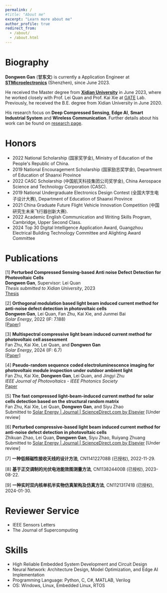 ```yaml
---
permalink: /
#title: "About me"
excerpt: "Learn more about me"
author_profile: true
redirect_from: 
  - /about/
  - /about.html
---
```




# Biography

**Dongwen Gan** (**甘东文**) is currently a Application Engineer at [**STMicroelectronics**](https://www.st.com/) (Shenzhen), since June 2023.

He received the Master degree from [**Xidian University**](https://www.xidian.edu.cn/) in June 2023, where he worked closely with Prof. Lei Quan  and Prof. Kai Xie at [GATE](https://faculty.xidian.edu.cn/XK3/zh_CN/index.htm) Lab. Previously, he received the B.E. degree from Xidian University in June 2020.

His research focus on **Deep Compressed Sensing**, **Edge AI**, **Smart Industrial System** and **Wireless Communication**. Further details about his work can be found on [research page](/research/).

# Honors

* 2022 National Scholarship (国家奖学金), Ministry of Education of the People's Republic of China.
* 2019 National Encouragement Scholarship (国家励志奖学金), Department of Education of Shaanxi Province
* 2022 CASC Scholarship (中国航天科技集团公司奖学金), China Aerospace Science and Technology Corporation (CASC).
* 2019 National Undergraduate Electronics Design Contest (全国大学生电子设计大赛), Department of Education of Shaanxi Province
* 2021 China Graduate Future Flight Vehicle Innovation Competition (中国研究生未来飞行器创新大赛).
* 2022 Academic English Communication and Writing Skills Program, Cambridge, Upper Second Class.
* 2024 Top 30 Digital Intelligence Application Award, Guangzhou Electrical Building Technology Committee and Alighting Award Committee


# Publications

[1] **Perturbed Compressed Sensing-based Anti noise Defect Detection for Photovoltaic Cells**\
**Dongwen Gan**, Supervisor: Lei Quan\
_Thesis submitted to Xidian University_, 2023\
[Thesis](https://github.com/dwgan/page/releases/download/v1.0.0/default.pdf)


[2] **Orthogonal modulation based light beam induced current method for anti-noise defect detection in photovoltaic cells**\
**Dongwen Gan**, Lei Quan, Fan Zhu, Kai Xie, and Junmei Bai\
_Solar Energy_, 2022 (IF: 7.188)\
[[Paper]](https://github.com/dwgan/page/releases/download/v1.0.0/1-s2.0-S0038092X22006089-main.pdf)


[3] **Multispectral compressive light beam induced current method for photovoltaic cell assessment**\
Fan Zhu, Kai Xie, Lei Quan, and **Dongwen Gan**\
_Solar Energy_, 2024 (IF: 6.7)\
[[Paper]](https://github.com/dwgan/page/releases/download/v1.0.0/1-s2.0-S0038092X24003165-main.pdf)


[4] **Pseudo-random sequence coded electroluminescence imaging for photovoltaic module inspection under outdoor ambient light**\
Fan Zhu, Kai Xie, **Dongwen Gan**, Lei Quan, and Jingyi Zhu\
_IEEE Journal of Photovoltaics - IEEE Photonics Society_\
[Paper](https://github.com/dwgan/page/releases/download/v1.0.0/Pseudorandom_Sequence_Coded_Electroluminescence_Imaging_for_Photovoltaic_Module_Inspection_Under_Strong_Environmental_Light.pdf)


[5] **The fast compressed light-beam-induced current method for solar cells detection based on the structural random matrix**\
Fan Zhu, Kai Xie, Lei Quan, **Dongwen Gan**, and Siyu Zhao\
Submitted to [Solar Energy | Journal | ScienceDirect.com by Elsevier](https://www.sciencedirect.com/journal/solar-energy) [Under review]


[6] **Perturbed compressive-based light beam induced current method for anti-noise defect detection in photovoltaic cells**\
Zhikuan Zhao, Lei Quan, **Dongwen Gan**, Siyu Zhao, Ruiyang Zhuang\
Submitted to [Solar Energy | Journal | ScienceDirect.com by Elsevier](https://www.sciencedirect.com/journal/solar-energy) [Under review]

<!-- 
[7] **FastPCS: On the Equivalence of Perturbed Compressed Sensing Algorithm**\
**Dongwen Gan**\
[In processing]


[8] **MambaCS: SSM-based architecture for Image Compressed Sensing**\
**Dongwen Gan**\
[In processing]
 -->

[7] **一种低频磁性接收天线的设计方法**, CN114122708B (已授权), 2022-11-29.

[8] **基于正交调制的光伏电池能效图测量方法**, CN113824400B (已授权), 2023-08-22.

[9] **一种实时双内核单机半实物仿真架构及仿真方法**, CN112131741B (已授权), 2024-01-30.

# Reviewer Service

* IEEE Sensors Letters
* The Journal of Supercomputing

# Skills


* High Reliable Embedded System Development and Circuit Design
* Neural Network: Architecture Design, Model Optimization, and Edge AI Implementation
* Programming Language: Python, C, C#, MATLAB, Verilog
* OS: Windows, Linux, Embedded Linux, RTOS
